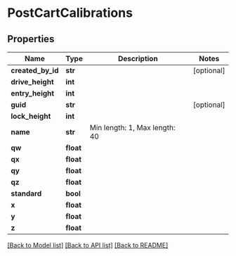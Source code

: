 # PostCartCalibrations

## Properties
Name | Type | Description | Notes
------------ | ------------- | ------------- | -------------
**created_by_id** | **str** |  | [optional] 
**drive_height** | **int** |  | 
**entry_height** | **int** |  | 
**guid** | **str** |  | [optional] 
**lock_height** | **int** |  | 
**name** | **str** | Min length: 1, Max length: 40 | 
**qw** | **float** |  | 
**qx** | **float** |  | 
**qy** | **float** |  | 
**qz** | **float** |  | 
**standard** | **bool** |  | 
**x** | **float** |  | 
**y** | **float** |  | 
**z** | **float** |  | 

[[Back to Model list]](../README.md#documentation-for-models) [[Back to API list]](../README.md#documentation-for-api-endpoints) [[Back to README]](../README.md)

